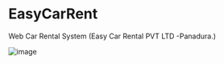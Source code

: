 # EasyCarRent
Web Car Rental System (Easy Car Rental PVT LTD -Panadura.)

![image](https://github.com/GayeshmaWijerathna/EasyCarRent/assets/109783810/579730b7-0a12-47d7-a4f2-fa0bfa5a62dd)

